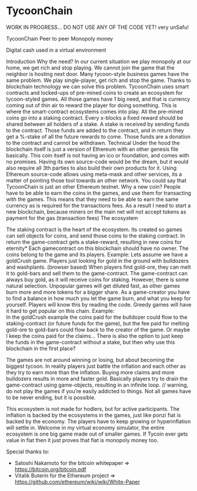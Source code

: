 # TycoonChain

WORK IN PROGRESS... DO NOT USE ANY OF THE CODE YET! very unSafu!











TycoonChain
Peer to peer Monopoly money

Digital cash used in a virtual environment 

Introduction
Why the need?
In our current situation we play monopoly at our home, we get rich and stop playing. We cannot join the game that the neighbor is hosting next door.
Many tycoon-style business games have the same problem. We play single-player, get rich and stop the game.
Thanks to blockchain technology we can solve this problem. 
TycoonChain uses smart contracts and locked-ups of pre-mined coins to create an ecosystem for tycoon-styled games. All those games have 1 big need, and that is currency coming out of thin air to reward the player for doing something. 
This is where the smart-contract ecosystems comes into play. 
All the pre-mined coins go into a staking contract. Every x-blocks a fixed reward should be shared between all holders of a stake. A stake is received by sending funds to the contract. Those funds are added to the contract, and in return they get a %-stake of all the future rewards to come. Those funds are a donation to the contract and cannot be withdrawn.
Technical
Under the hood the blockchain itself is just a version of Ethereum with an other genesis file basically. This coin itself is not having an ico or foundation, and comes with no promises. Having its own source-code would be the dream, but it would also require all 3th parties to also build their own products for it. Using Ethereum source-code allows using meta-mask and other services, its a matter of pointing those tool towards an other network. You could say that TycoonChain is just an other Ethereum testnet.
Why a new coin?
People have to be able to earn the coins in the games, and use them for transacting with the games. This means that they need to be able to earn the same currency as is required for the transactions fees. As a result I need to start a new blockchain, because miners on the main net will not accept tokens as payment for the gas (transaction fees)
The ecosystem 

The staking contract is the heart of the ecosystem.
Its created so games can sell objects for coins, and send those coins to the staking contract.  In return the game-contract gets a stake-reward, resulting in new coins for eternity*
Each gamecontract on this blockchain should have no owner. The coins belong to the game and its players. 
Example:
Lets assume we have a goldCrush game. Players just looking for gold in the ground with bulldozers and washplants. (browser based)
When players find gold-ore, they can melt it to gold-bars and sell them to the game-contract.
The game-contract can always buy gold, as it will receive coins for staking.
However, there is some natural selection. Unpopular games will get diluted fast, as other games burn more and more tokens for a bigger share. As a game-creator you have to find a balance in how much you let the game burn, and what you keep for yourself. Players will know this by reading the code. Greedy games will have it hard to get popular on this chain. 
Example:  
In the goldCrush example the coins paid for the bulldozer could flow to the staking-contract (or future funds for the game), but the fee paid for melting gold-ore to gold-bars could flow back to the creator of the game. Or maybe I keep the coins paid for the claims… 
There is also the option to just keep the funds in the game-contract without a stake, but then why use this blockchain in the first place?

The games are not around winning or losing, but about becoming the biggest tycoon. In reality players just battle the inflation and each other as they try to earn more than the inflation. Buying more claims and more bulldozers results in more and faster gold. Basically players try to drain the game-contract using game-objects, resulting in an infinite loop.  // warning, do not play the games if you’re easily addicted to things.
Not all games have to be never ending, but it is possible.

This ecosystem is not made for hodlers, but for active participants.  The inflation is backed by the ecosystems in the games, just like ponzi fiat is backed by the economy. The players have to keep growing or hyperinflation will settle in. Welcome in my virtual economy simulator, the entire ecosystem is one big game made out of smaller games. 
If Tycoin ever gets value in fiat then it just proves that fiat is monopoly money too. 







Special thanks to:

- Satoshi Nakamoto for the bitcoin whitepaper   =>	https://bitcoin.org/bitcoin.pdf
- Vitalik Buterin for the Ethereum project => https://github.com/ethereum/wiki/wiki/White-Paper






